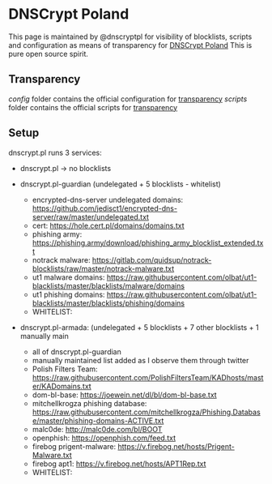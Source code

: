 # DNSCrypt Poland
This page is maintained by @dnscryptpl for visibility of blocklists, scripts and configuration as means of transparency for [DNSCrypt Poland](https://dnscrypt.pl)
This is pure open source spirit.

## Transparency
*config* folder contains the official configuration for [transparency](https://dnscrypt.pl/transparency/ "Transparency page of DNSCrypt Poland")
*scripts* folder contains the official scripts for [transparency](https://dnscrypt.pl/transparency/ "Transparency page of DNSCrypt Poland")

## Setup
dnscrypt.pl runs 3 services:
* dnscrypt.pl -> no blocklists
* dnscrypt.pl-guardian (undelegated + 5 blocklists - whitelist)
  * encrypted-dns-server undelegated domains: https://github.com/jedisct1/encrypted-dns-server/raw/master/undelegated.txt
  * cert: https://hole.cert.pl/domains/domains.txt
  * phishing army: https://phishing.army/download/phishing_army_blocklist_extended.txt
  * notrack malware: https://gitlab.com/quidsup/notrack-blocklists/raw/master/notrack-malware.txt
  * ut1 malware domains: https://raw.githubusercontent.com/olbat/ut1-blacklists/master/blacklists/malware/domains
  * ut1 phishing domains: https://raw.githubusercontent.com/olbat/ut1-blacklists/master/blacklists/phishing/domains
  * WHITELIST: 
  
* dnscrypt.pl-armada: (undelegated + 5 blocklists + 7 other blocklists + 1 manually main
  * all of dnscrypt.pl-guardian
  * manually maintained list added as I observe them through twitter
  * Polish Filters Team: https://raw.githubusercontent.com/PolishFiltersTeam/KADhosts/master/KADomains.txt
  * dom-bl-base: https://joewein.net/dl/bl/dom-bl-base.txt
  * mitchellkrogza phishing database: https://raw.githubusercontent.com/mitchellkrogza/Phishing.Database/master/phishing-domains-ACTIVE.txt
  * malc0de: http://malc0de.com/bl/BOOT
  * openphish: https://openphish.com/feed.txt
  * firebog prigent-malware: https://v.firebog.net/hosts/Prigent-Malware.txt
  * firebog apt1: https://v.firebog.net/hosts/APT1Rep.txt
  * WHITELIST: 
